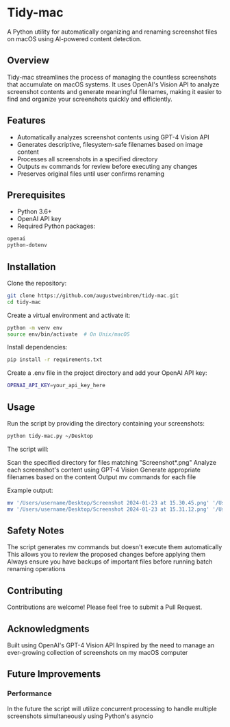 # Tidy-mac

A Python utility for automatically organizing and renaming screenshot files on macOS using AI-powered content detection.

## Overview

Tidy-mac streamlines the process of managing the countless screenshots that accumulate on macOS systems. It uses OpenAI's Vision API to analyze screenshot contents and generate meaningful filenames, making it easier to find and organize your screenshots quickly and efficiently.

## Features

* Automatically analyzes screenshot contents using GPT-4 Vision API
* Generates descriptive, filesystem-safe filenames based on image content
* Processes all screenshots in a specified directory
* Outputs `mv` commands for review before executing any changes
* Preserves original files until user confirms renaming

## Prerequisites

* Python 3.6+
* OpenAI API key
* Required Python packages:

```bash
openai
python-dotenv
```

## Installation

Clone the repository:

```bash
git clone https://github.com/augustweinbren/tidy-mac.git
cd tidy-mac
```

Create a virtual environment and activate it:

```bash
python -m venv env
source env/bin/activate  # On Unix/macOS
```

Install dependencies:

```bash
pip install -r requirements.txt
```

Create a .env file in the project directory and add your OpenAI API key:

```bash
OPENAI_API_KEY=your_api_key_here
```

## Usage

Run the script by providing the directory containing your screenshots:

```bash
python tidy-mac.py ~/Desktop
```

The script will:

Scan the specified directory for files matching "Screenshot*.png"
Analyze each screenshot's content using GPT-4 Vision
Generate appropriate filenames based on the content
Output mv commands for each file

Example output:

```bash
mv '/Users/username/Desktop/Screenshot 2024-01-23 at 15.30.45.png' '/Users/username/Desktop/code_editor_python.png'
mv '/Users/username/Desktop/Screenshot 2024-01-23 at 15.31.12.png' '/Users/username/Desktop/browser_documentation.png'
```

## Safety Notes

The script generates mv commands but doesn't execute them automatically
This allows you to review the proposed changes before applying them
Always ensure you have backups of important files before running batch renaming operations

## Contributing

Contributions are welcome! Please feel free to submit a Pull Request.

## Acknowledgments

Built using OpenAI's GPT-4 Vision API
Inspired by the need to manage an ever-growing collection of screenshots on my macOS computer

## Future Improvements

### Performance

In the future the script will utilize concurrent processing to handle multiple screenshots simultaneously using Python's asyncio
